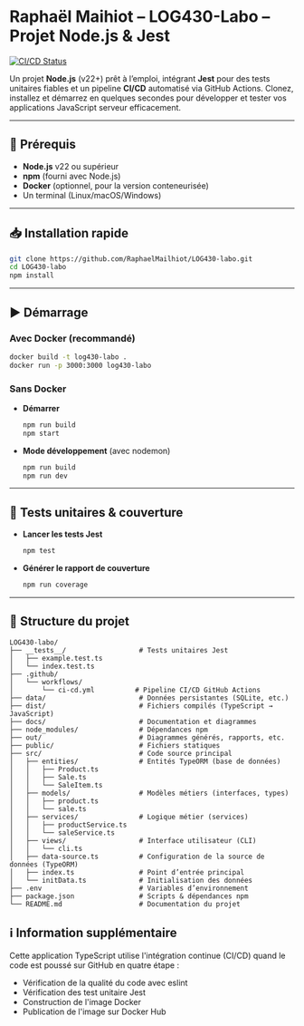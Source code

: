 # Raphaël Maihiot – LOG430-Labo – Projet Node.js & Jest

[![CI/CD Status](https://github.com/RaphaelMailhiot/LOG430-labo/actions/workflows/ci-cd.yml/badge.svg)](https://github.com/RaphaelMailhiot/LOG430-labo/actions/workflows/ci-cd.yml)

Un projet **Node.js** (v22+) prêt à l’emploi, intégrant **Jest** pour des tests unitaires fiables et un pipeline **CI/CD** automatisé via GitHub Actions. Clonez, installez et démarrez en quelques secondes pour développer et tester vos applications JavaScript serveur efficacement.

---

## 🚀 Prérequis

* **Node.js** v22 ou supérieur
* **npm** (fourni avec Node.js)
* **Docker** (optionnel, pour la version conteneurisée)
* Un terminal (Linux/macOS/Windows)

---

## 📥 Installation rapide

```bash
git clone https://github.com/RaphaelMailhiot/LOG430-labo.git
cd LOG430-labo
npm install
```

---

## ▶️ Démarrage

### Avec Docker (recommandé)

```bash
docker build -t log430-labo .
docker run -p 3000:3000 log430-labo
```

### Sans Docker

* **Démarrer**

  ```bash
  npm run build
  npm start
  ```
* **Mode développement** (avec nodemon)

  ```bash
  npm run build
  npm run dev
  ```

---

## 🧪 Tests unitaires & couverture

* **Lancer les tests Jest**

  ```bash
  npm test
  ```
* **Générer le rapport de couverture**

  ```bash
  npm run coverage
  ```

---

## 📁 Structure du projet

```
LOG430-labo/
├── __tests__/                  # Tests unitaires Jest
│   ├── example.test.ts
│   └── index.test.ts
├── .github/
│   └── workflows/
│       └── ci-cd.yml          # Pipeline CI/CD GitHub Actions
├── data/                       # Données persistantes (SQLite, etc.)
├── dist/                       # Fichiers compilés (TypeScript → JavaScript)
├── docs/                       # Documentation et diagrammes
├── node_modules/               # Dépendances npm
├── out/                        # Diagrammes générés, rapports, etc.
├── public/                     # Fichiers statiques
├── src/                        # Code source principal
│   ├── entities/               # Entités TypeORM (base de données)
│   │   ├── Product.ts
│   │   ├── Sale.ts
│   │   └── SaleItem.ts
│   ├── models/                 # Modèles métiers (interfaces, types)
│   │   ├── product.ts
│   │   └── sale.ts
│   ├── services/               # Logique métier (services)
│   │   ├── productService.ts
│   │   └── saleService.ts
│   ├── views/                  # Interface utilisateur (CLI)
│   │   └── cli.ts
│   ├── data-source.ts          # Configuration de la source de données (TypeORM)
│   ├── index.ts                # Point d’entrée principal
│   └── initData.ts             # Initialisation des données
├── .env                        # Variables d’environnement
├── package.json                # Scripts & dépendances npm
└── README.md                   # Documentation du projet
```

## ℹ️ Information supplémentaire

Cette application TypeScript utilise l'intégration continue (CI/CD) quand le code est poussé sur GitHub en quatre étape :
* Vérification de la qualité du code avec eslint
* Vérification des test unitaire Jest
* Construction de l'image Docker
* Publication de l'image sur Docker Hub